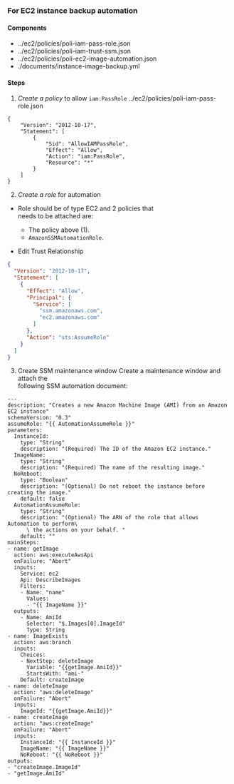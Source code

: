 ### For EC2 instance backup automation

#### Components
- ../ec2/policies/poli-iam-pass-role.json
- ../ec2/policies/poli-iam-trust-ssm.json
- ../ec2/policies/poli-ec2-image-automation.json
- ./documents/instance-image-backup.yml

#### Steps

1. *Create a policy* to allow `iam:PassRole`
../ec2/policies/poli-iam-pass-role.json
```
{
    "Version": "2012-10-17",
    "Statement": [
        {
            "Sid": "AllowIAMPassRole",
            "Effect": "Allow",
            "Action": "iam:PassRole",
            "Resource": "*"
        }
    ]
}
```

2. *Create a role* for automation  
  - Role should be of type EC2 and 2 policies that  
    needs to be attached are:  
    - The policy above (1).  
    - `AmazonSSMAutomationRole`.
  
  - Edit Trust Relationship  
  ```json
  {
    "Version": "2012-10-17",
    "Statement": [
      {
        "Effect": "Allow",
        "Principal": {
          "Service": [
            "ssm.amazonaws.com",
            "ec2.amazonaws.com"
          ]
        },
        "Action": "sts:AssumeRole"
      }
    ]
  }
  ```

3. Create SSM maintenance window
Create a maintenance window and attach the  
following SSM automation document:
```
---
description: "Creates a new Amazon Machine Image (AMI) from an Amazon EC2 instance"
schemaVersion: "0.3"
assumeRole: "{{ AutomationAssumeRole }}"
parameters:
  InstanceId:
    type: "String"
    description: "(Required) The ID of the Amazon EC2 instance."
  ImageName:
    type: "String"
    description: "(Required) The name of the resulting image."
  NoReboot:
    type: "Boolean"
    description: "(Optional) Do not reboot the instance before creating the image."
    default: false
  AutomationAssumeRole:
    type: "String"
    description: "(Optional) The ARN of the role that allows Automation to perform\
      \ the actions on your behalf. "
    default: ""
mainSteps:
- name: getImage
  action: aws:executeAwsApi
  onFailure: "Abort"
  inputs:
    Service: ec2
    Api: DescribeImages
    Filters:
    - Name: "name"
      Values:
      - "{{ ImageName }}"
  outputs:
    - Name: AmiId
      Selector: "$.Images[0].ImageId"
      Type: String
- name: ImageExists
  action: aws:branch
  inputs:
    Choices:
    - NextStep: deleteImage
      Variable: "{{getImage.AmiId}}"
      StartsWith: "ami-"
    Default: createImage
- name: deleteImage
  action: "aws:deleteImage"
  onFailure: "Abort"
  inputs:
    ImageId: "{{getImage.AmiId}}"
- name: createImage
  action: "aws:createImage"
  onFailure: "Abort"
  inputs:
    InstanceId: "{{ InstanceId }}"
    ImageName: "{{ ImageName }}"
    NoReboot: "{{ NoReboot }}"
outputs:
- "createImage.ImageId"
- "getImage.AmiId"
```
